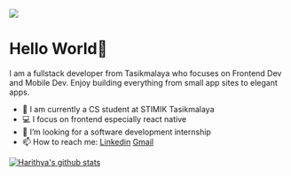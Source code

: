 ![](https://animesher.com/orig/1/149/1499/14990/animesher.com_hello-gif-1499087.gif?raw=true)

# Hello World👋
I am a fullstack developer from Tasikmalaya who focuses on Frontend Dev and Mobile Dev. Enjoy building everything from small app sites to elegant apps.

- 🏫 I am currently a CS student at STIMIK Tasikmalaya
- 💻 I focus on frontend especially react native
- 👯 I’m looking for a software development internship
- 📫 How to reach me: [Linkedin](https://www.linkedin.com/in/harithya-wisesa-2a260b1a3/) [Gmail](mailto:harithya77@gmail.com)

[![Harithya's github stats](https://github-readme-stats.vercel.app/api?username=harithya)](https://github.com/anuraghazra/github-readme-stats)
